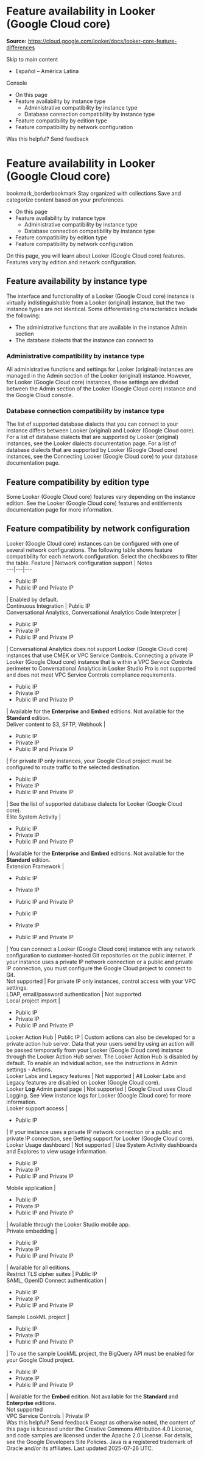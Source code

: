 # Feature availability in Looker (Google Cloud core)

**Source:** https://cloud.google.com/looker/docs/looker-core-feature-differences

Skip to main content 
  * Español – América Latina

Console 


  * On this page
  * Feature availability by instance type
    * Administrative compatibility by instance type
    * Database connection compatibility by instance type
  * Feature compatibility by edition type
  * Feature compatibility by network configuration




Was this helpful?
Send feedback 
#  Feature availability in Looker (Google Cloud core)
bookmark_borderbookmark Stay organized with collections  Save and categorize content based on your preferences.
  * On this page
  * Feature availability by instance type
    * Administrative compatibility by instance type
    * Database connection compatibility by instance type
  * Feature compatibility by edition type
  * Feature compatibility by network configuration


On this page, you will learn about Looker (Google Cloud core) features. Features vary by edition and network configuration.
## Feature availability by instance type
The interface and functionality of a Looker (Google Cloud core) instance is virtually indistinguishable from a Looker (original) instance, but the two instance types are not identical. Some differentiating characteristics include the following:
  * The administrative functions that are available in the instance Admin section
  * The database dialects that the instance can connect to


### Administrative compatibility by instance type
All administrative functions and settings for Looker (original) instances are managed in the Admin section of the Looker (original) instance. However, for Looker (Google Cloud core) instances, these settings are divided between the Admin section of the Looker (Google Cloud core) instance and the Google Cloud console.
### Database connection compatibility by instance type
The list of supported database dialects that you can connect to your instance differs between Looker (original) and Looker (Google Cloud core).
For a list of database dialects that are supported by Looker (original) instances, see the Looker dialects documentation page.
For a list of database dialects that are supported by Looker (Google Cloud core) instances, see the Connecting Looker (Google Cloud core) to your database documentation page.
## Feature compatibility by edition type
Some Looker (Google Cloud core) features vary depending on the instance edition. See the Looker (Google Cloud core) features and entitlements documentation page for more information.
## Feature compatibility by network configuration
Looker (Google Cloud core) instances can be configured with one of several network configurations. The following table shows feature compatibility for each network configuration. Select the checkboxes to filter the table.
Feature | Network configuration support | Notes  
---|---|---  
  * Public IP
  * Public IP and Private IP

| Enabled by default.  
Continuous Integration |  Public IP  
Conversational Analytics, Conversational Analytics Code Interpreter | 
  * Public IP
  * Private IP
  * Public IP and Private IP

|  Conversational Analytics does not support Looker (Google Cloud core) instances that use CMEK or VPC Service Controls. Connecting a private IP Looker (Google Cloud core) instance that is within a VPC Service Controls perimeter to Conversational Analytics in Looker Studio Pro is not supported and does not meet VPC Service Controls compliance requirements.  
  * Public IP
  * Private IP
  * Public IP and Private IP

|  Available for the **Enterprise** and **Embed** editions. Not available for the **Standard** edition.  
Deliver content to S3, SFTP, Webhook | 
  * Public IP
  * Private IP
  * Public IP and Private IP

| For private IP only instances, your Google Cloud project must be configured to route traffic to the selected destination.  
  * Public IP
  * Private IP
  * Public IP and Private IP

| See the list of supported database dialects for Looker (Google Cloud core).  
Elite System Activity | 
  * Public IP
  * Private IP
  * Public IP and Private IP

|  Available for the **Enterprise** and **Embed** editions. Not available for the **Standard** edition.  
Extension Framework | 
  * Public IP
  * Private IP
  * Public IP and Private IP

  
  * Public IP
  * Private IP
  * Public IP and Private IP

|  You can connect a Looker (Google Cloud core) instance with any network configuration to customer-hosted Git repositories on the public internet. If your instance uses a private IP network connection or a public and private IP connection, you must configure the Google Cloud project to connect to Git.  
Not supported | For private IP only instances, control access with your VPC settings.  
LDAP, email/password authentication |  Not supported  
Local project import | 
  * Public IP
  * Private IP
  * Public IP and Private IP

  
Looker Action Hub |  Public IP |  Custom actions can also be developed for a private action hub server. Data that your users send by using an action will be passed temporarily from your Looker (Google Cloud core) instance through the Looker Action Hub server. The Looker Action Hub is disabled by default. To enable an individual action, see the instructions in Admin settings - Actions.  
Looker Labs and Legacy features | Not supported | All Looker Labs and Legacy features are disabled on Looker (Google Cloud core).  
Looker **Log** Admin panel page | Not supported | Google Cloud uses Cloud Logging. See View instance logs for Looker (Google Cloud core) for more information.  
Looker support access | 
  * Public IP

| If your instance uses a private IP network connection or a public and private IP connection, see Getting support for Looker (Google Cloud core).  
Looker Usage dashboard | Not supported | Use System Activity dashboards and Explores to view usage information.  
  * Public IP
  * Private IP
  * Public IP and Private IP

  
Mobile application | 
  * Public IP
  * Private IP
  * Public IP and Private IP

| Available through the Looker Studio mobile app.  
Private embedding | 
  * Public IP
  * Private IP
  * Public IP and Private IP

| Available for all editions.  
Restrict TLS cipher suites | Public IP  
SAML, OpenID Connect authentication | 
  * Public IP
  * Private IP
  * Public IP and Private IP

  
Sample LookML project | 
  * Public IP
  * Private IP
  * Public IP and Private IP

| To use the sample LookML project, the BigQuery API must be enabled for your Google Cloud project.  
  * Public IP
  * Private IP
  * Public IP and Private IP

|  Available for the **Embed** edition. Not available for the **Standard** and **Enterprise** editions.  
Not supported  
VPC Service Controls |  Private IP  
Was this helpful?
Send feedback 
Except as otherwise noted, the content of this page is licensed under the Creative Commons Attribution 4.0 License, and code samples are licensed under the Apache 2.0 License. For details, see the Google Developers Site Policies. Java is a registered trademark of Oracle and/or its affiliates.
Last updated 2025-07-26 UTC.


